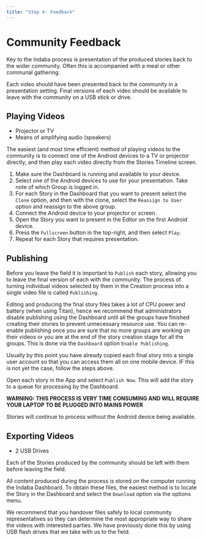 ```yaml
---
title: "Step 4: Feedback"
---
```


<ReadTime />

<Steps :step="4"/>

# Community Feedback

<Leader>

Key to the Indaba process is presentation of the produced stories back to the wider community. Often this is accompanied with a meal or other communal gathering.

</Leader>

<Tip title="Outcome of Step">

Each video should have been presented back to the community in a presentation setting. Final versions of each video should be available to leave with the community on a USB stick or drive.

</Tip>

<TimeGuide time="~3 hours">

## Playing Videos

</TimeGuide>

<Materials>

- Projector or TV
- Means of amplifying audio (speakers)

</Materials>

<App />
<Dashboard />

The easiest (and most time efficient) method of playing videos to the community is to connect one of the Android devices to a TV or projector directly, and then play each video directly from the Stories Timeline screen.

<AdminRole title="Present Videos">

1. Make sure the Dashboard is running and available to your device.
1. Select one of the Android devices to use for your presentation. Take note of which Group is logged in.
1. For each Story in the Dashboard that you want to present select the `Clone` option, and then with the clone, select the `Reassign to User` option and reassign to the above group.
1. Connect the Android device to your projector or screen.
1. Open the Story you want to present in the Editor on the first Android device.
1. Press the `Fullscreen` button in the top-right, and then select `Play`.
1. Repeat for each Story that requires presentation.

</AdminRole>

<TimeGuide time="1 hour">

## Publishing

<App />
<Dashboard />

Before you leave the field it is important to `Publish` each story, allowing you to leave the final version of each with the community. The process of turning individual videos selected by them in the Creation process into a single video file is called `Publishing`.

<AdminRole title="Publishing Stories">

Editing and producing the final story files takes a lot of CPU power and battery (when using Titan), hence we recommend that administrators disable publishing using the Dashboard until all the groups have finished creating their stories to prevent unnecessary resource use. You can re-enable publishing once you are sure that no more groups are working on their videos or you are at the end of the story creation stage for all the groups. This is done via the `Dashboard` option `Enable Publishing`.

Usually by this point you have already copied each final story into a single user account so that you can access them all on one mobile device. IF this is not yet the case, follow the steps above.

Open each story in the App and select `Publish Now`. This will add the story to a queue for processing by the Dashboard.

**WARNING: THIS PROCESS IS VERY TIME CONSUMING AND WILL REQUIRE YOUR LAPTOP TO BE PLUGGED INTO MAINS POWER**

Stories will continue to process without the Android device being available.

</AdminRole>

## Exporting Videos

</TimeGuide>

<Materials>

- 2 USB Drives

</Materials>

<Dashboard />

Each of the Stories produced by the community should be left with them before leaving the field.

All content produced during the process is stored on the computer running the Indaba Dashboard. To obtain these files, the easiest method is to locate the Story in the Dashboard and select the `Download` option via the options menu.

<Tip>

We recommend that you handover files safely to local community representatives so they can determine the most appropriate way to share the videos with interested parties. We have previously done this by using USB flash drives that we take with us to the field. 

</Tip>